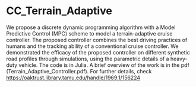 # CC_Terrain_Adaptive
We propose a discrete dynamic programming algorithm with a Model Predictive Control (MPC) scheme to model a terrain-adaptive cruise controller. The proposed controller combines the best driving practices of humans and the tracking ability of a conventional cruise controller. We demonstrated the efficacy of the proposed controller on different synthetic road profiles through simulations, using the parametric details of a heavy-duty vehicle. The code is in Julia. A brief overview of the work is in the pdf (Terrain_Adaptive_Controller.pdf). For further details, check https://oaktrust.library.tamu.edu/handle/1969.1/156224
